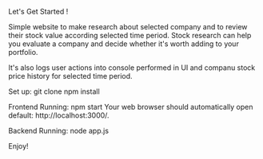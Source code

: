 Let's Get Started !

Simple website to make research about selected company and to review their stock value according selected time period.
Stock research can help you evaluate a company and decide whether it's worth adding to your portfolio.

It's also logs user actions into console performed in UI and companu stock price history for selected time period.

Set up:
git clone
npm install

Frontend Running:
npm start
Your web browser should automatically open default: http://localhost:3000/.

Backend Running:
node app.js 


Enjoy!